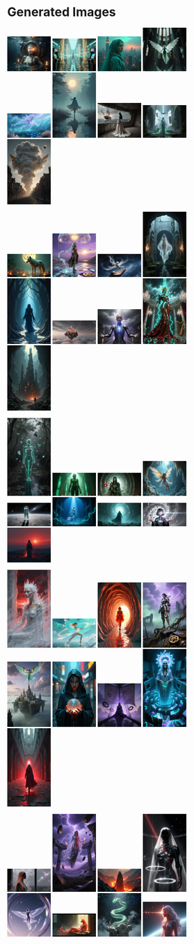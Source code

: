 # Generated Images



<img src="2025_10_27_01.webp" width="100"/> <img src="2025_10_27_02.webp" width="100"/> <img src="2025_10_27_03.webp" width="100"/> <img src="2025_10_27_04.webp" width="100"/> <img src="2025_10_27_05.webp" width="100"/> <img src="2025_10_27_06.webp" width="100"/> <img src="2025_10_27_07.webp" width="100"/> <img src="2025_10_27_08.webp" width="100"/> <img src="2025_10_27_09.webp" width="100"/>

<img src="2025_10_27_10.webp" width="100"/> <img src="2025_10_27_11.webp" width="100"/> <img src="2025_10_27_12.webp" width="100"/> <img src="2025_10_27_13.webp" width="100"/> <img src="2025_10_27_14.webp" width="100"/> <img src="2025_10_27_15.webp" width="100"/> <img src="2025_10_27_16.webp" width="100"/> <img src="2025_10_27_17.webp" width="100"/> <img src="2025_10_27_18.webp" width="100"/>

<img src="2025_10_27_19.webp" width="100"/> <img src="2025_10_27_20.webp" width="100"/> <img src="2025_10_27_21.webp" width="100"/> <img src="2025_10_27_22.webp" width="100"/> <img src="2025_10_27_23.webp" width="100"/> <img src="2025_10_27_24.webp" width="100"/> <img src="2025_10_27_25.webp" width="100"/> <img src="2025_10_27_26.webp" width="100"/> <img src="2025_10_27_27.webp" width="100"/>

<img src="2025_10_27_28.webp" width="100"/> <img src="2025_10_27_29.webp" width="100"/> <img src="2025_10_27_30.webp" width="100"/> <img src="2025_10_27_31.webp" width="100"/> <img src="2025_10_27_32.webp" width="100"/> <img src="2025_10_27_33.webp" width="100"/> <img src="2025_10_27_34.webp" width="100"/> <img src="2025_10_27_35.webp" width="100"/> <img src="2025_10_27_36.webp" width="100"/>

<img src="2025_10_27_37.webp" width="100"/> <img src="2025_10_27_38.webp" width="100"/> <img src="2025_10_27_39.webp" width="100"/> <img src="2025_10_27_40.webp" width="100"/> <img src="2025_10_27_41.webp" width="100"/> <img src="2025_10_27_42.webp" width="100"/> <img src="2025_10_27_43.webp" width="100"/> <img src="2025_10_27_44.webp" width="100"/>